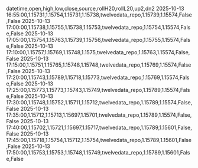 datetime,open,high,low,close,source,rollH20,rollL20,up2,dn2
2025-10-13 16:55:00,1.15731,1.15754,1.15731,1.15738,twelvedata_repo,1.15739,1.15574,False,False
2025-10-13 17:00:00,1.15738,1.15755,1.15738,1.15753,twelvedata_repo,1.15754,1.15574,False,False
2025-10-13 17:05:00,1.15754,1.15763,1.15739,1.15756,twelvedata_repo,1.15755,1.15574,False,False
2025-10-13 17:10:00,1.15757,1.15769,1.15748,1.1575,twelvedata_repo,1.15763,1.15574,False,False
2025-10-13 17:15:00,1.15751,1.15765,1.15748,1.15748,twelvedata_repo,1.15769,1.15574,False,False
2025-10-13 17:20:00,1.15743,1.15789,1.15718,1.15773,twelvedata_repo,1.15769,1.15574,False,False
2025-10-13 17:25:00,1.15773,1.15773,1.15743,1.15749,twelvedata_repo,1.15789,1.15574,False,False
2025-10-13 17:30:00,1.15748,1.15752,1.15711,1.15712,twelvedata_repo,1.15789,1.15574,False,False
2025-10-13 17:35:00,1.15712,1.15713,1.15697,1.15701,twelvedata_repo,1.15789,1.15574,False,False
2025-10-13 17:40:00,1.15702,1.15721,1.15697,1.15717,twelvedata_repo,1.15789,1.15601,False,False
2025-10-13 17:45:00,1.15718,1.15754,1.15712,1.15754,twelvedata_repo,1.15789,1.15601,False,False
2025-10-13 17:50:00,1.15753,1.15753,1.15748,1.15749,twelvedata_repo,1.15789,1.15601,False,False
